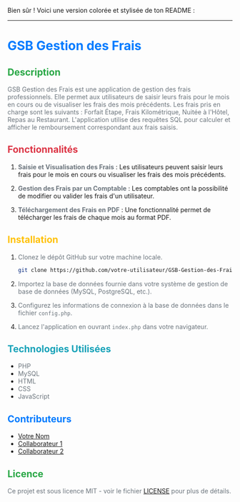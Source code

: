 Bien sûr ! Voici une version colorée et stylisée de ton README :

---

# <span style="color:#007BFF;">GSB Gestion des Frais</span>

## <span style="color:#28A745;">Description</span>
<span style="color:#6C757D;">GSB Gestion des Frais est une application de gestion des frais professionnels. Elle permet aux utilisateurs de saisir leurs frais pour le mois en cours ou de visualiser les frais des mois précédents. Les frais pris en charge sont les suivants : Forfait Étape, Frais Kilométrique, Nuitée à l'Hôtel, Repas au Restaurant. L'application utilise des requêtes SQL pour calculer et afficher le remboursement correspondant aux frais saisis.</span>

## <span style="color:#DC3545;">Fonctionnalités</span>

1. <span style="color:#6C757D;">**Saisie et Visualisation des Frais**</span> : Les utilisateurs peuvent saisir leurs frais pour le mois en cours ou visualiser les frais des mois précédents.

2. <span style="color:#6C757D;">**Gestion des Frais par un Comptable**</span> : Les comptables ont la possibilité de modifier ou valider les frais d'un utilisateur.

3. <span style="color:#6C757D;">**Téléchargement des Frais en PDF**</span> : Une fonctionnalité permet de télécharger les frais de chaque mois au format PDF.

## <span style="color:#FFC107;">Installation</span>

1. <span style="color:#6C757D;">Clonez le dépôt GitHub sur votre machine locale.</span>
   ```bash
   git clone https://github.com/votre-utilisateur/GSB-Gestion-des-Frais.git
   ```

2. <span style="color:#6C757D;">Importez la base de données fournie dans votre système de gestion de base de données (MySQL, PostgreSQL, etc.).</span>

3. <span style="color:#6C757D;">Configurez les informations de connexion à la base de données dans le fichier `config.php`.</span>

4. <span style="color:#6C757D;">Lancez l'application en ouvrant `index.php` dans votre navigateur.</span>

## <span style="color:#17A2B8;">Technologies Utilisées</span>
- <span style="color:#6C757D;">PHP</span>
- <span style="color:#6C757D;">MySQL</span>
- <span style="color:#6C757D;">HTML</span>
- <span style="color:#6C757D;">CSS</span>
- <span style="color:#6C757D;">JavaScript</span>

## <span style="color:#007BFF;">Contributeurs</span>
- <span style="color:#6C757D;">[Votre Nom](https://github.com/votre-utilisateur)</span>
- <span style="color:#6C757D;">[Collaborateur 1](https://github.com/collaborateur1)</span>
- <span style="color:#6C757D;">[Collaborateur 2](https://github.com/collaborateur2)</span>

## <span style="color:#28A745;">Licence</span>
<span style="color:#6C757D;">Ce projet est sous licence MIT - voir le fichier [LICENSE](LICENSE) pour plus de détails.</span>
